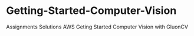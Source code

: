 # Getting-Started-Computer-Vision
 Assignments Solutions AWS Geting Started Computer Vision with GluonCV
